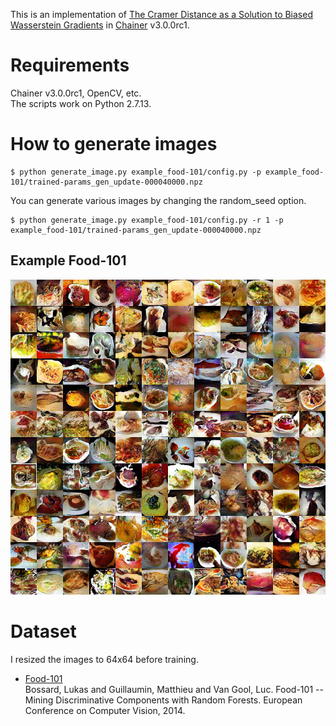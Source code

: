 This is an implementation of [The Cramer Distance as a Solution to Biased Wasserstein Gradients](https://arxiv.org/abs/1705.10743) in [Chainer](https://github.com/chainer/chainer) v3.0.0rc1.

# Requirements
Chainer v3.0.0rc1, OpenCV, etc.  
The scripts work on Python 2.7.13.

# How to generate images
```
$ python generate_image.py example_food-101/config.py -p example_food-101/trained-params_gen_update-000040000.npz
```
You can generate various images by changing the random_seed option.
```
$ python generate_image.py example_food-101/config.py -r 1 -p example_food-101/trained-params_gen_update-000040000.npz
```

## Example Food-101
![example_image_food-101](https://raw.githubusercontent.com/mr4msm/cramer_gan_chainer/master/example_food-101/example_update-000040000.png)

# Dataset
I resized the images to 64x64 before training.
* [Food-101](https://www.vision.ee.ethz.ch/datasets_extra/food-101/)  
Bossard, Lukas and Guillaumin, Matthieu and Van Gool, Luc. Food-101 -- Mining Discriminative Components with Random Forests. European Conference on Computer Vision, 2014.
